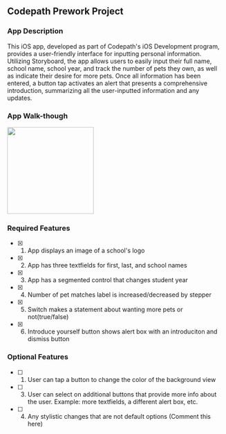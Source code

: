## Codepath Prework Project

### App Description
This iOS app, developed as part of Codepath's iOS Development program, provides a user-friendly interface for inputting personal information. Utilizing Storyboard, the app allows users to easily input their full name, school name, school year, and track the number of pets they own, as well as indicate their desire for more pets. Once all information has been entered, a button tap activates an alert that presents a comprehensive introduction, summarizing all the user-inputted information and any updates.

### App Walk-though
<img src="https://i.imgur.com/qTcQyLi.gif" width=200><br>

### Required Features

- [x] 1. App displays an image of a school's logo
- [x] 2. App has three textfields for first, last, and school names
- [x] 3. App has a segmented control that changes student year
- [x] 4. Number of pet matches label is increased/decreased by stepper
- [x] 5. Switch makes a statement about wanting more pets or not(true/false) 
- [x] 6. Introduce yourself button shows alert box with an introduciton and dismiss button

### Optional Features

- [ ] 1. User can tap a button to change the color of the background view
- [ ] 3. User can select on additional buttons that provide more info about the user. Example: more textfields, a different alert box, etc.
- [ ] 4. Any stylistic changes that are not default options (Comment this here)
